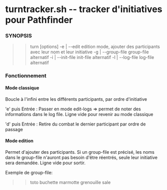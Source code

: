 # turntracker.sh -- tracker d'initiatives pour Pathfinder

### SYNOPSIS

>> turn [options]
-e | --edit    		edition mode, ajouter des participants avec leur nom et leur initiative
-g | --group-file	group-file alternatif
-i | --init-file	init-file alternatif
-l | --log-file		log-file alternatif

### Fonctionnement

#### Mode classique

Boucle à l'infini entre les différents participants, par ordre d'initiative

'e' puis Entrée : Passer en mode edit-logs => permet de noter des informations dans le log file. Ligne vide pour revenir au mode classique

'd' puis Entrée : Retire du combat le dernier participant par ordre de passage

#### Mode edition

Permet d'ajouter des participants. Si un group-file est précisé, les noms dans le group-file n'auront pas besoin d'être réentrés, seule leur initiative sera demandée.
Ligne vide pour sortir.

Exemple de group-file:

>>toto
buchette
marmotte
grenouille sale
